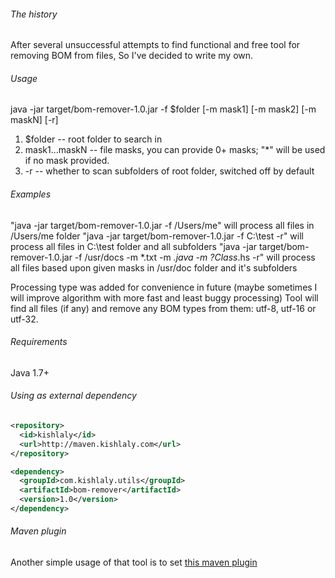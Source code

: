 ###### The history
After several unsuccessful attempts to find functional and free tool for removing BOM from files,
So I've decided to write my own.

###### Usage
java -jar target/bom-remover-1.0.jar -f $folder [-m mask1] [-m mask2] [-m maskN] [-r]

1. $folder -- root folder to search in
2. mask1...maskN -- file masks, you can provide 0+ masks; "*" will be used if no mask provided.
3. -r -- whether to scan subfolders of root folder, switched off by default

###### Examples
"java -jar target/bom-remover-1.0.jar -f /Users/me" will process all files in /Users/me folder
"java -jar target/bom-remover-1.0.jar -f C:\test -r" will process all files in C:\test folder and all subfolders
"java -jar target/bom-remover-1.0.jar -f /usr/docs -m *.txt -m *.java -m ?Class*.hs -r" will process all files based upon given masks in /usr/doc folder and it's subfolders

Processing type was added for convenience in future (maybe sometimes I will improve algorithm with more fast and least buggy processing)
Tool will find all files (if any) and remove any BOM types from them: utf-8, utf-16 or utf-32.

###### Requirements
Java 1.7+

###### Using as external dependency

```xml
<repository>
  <id>kishlaly</id>
  <url>http://maven.kishlaly.com</url>
</repository>
```

```xml
<dependency>
  <groupId>com.kishlaly.utils</groupId>
  <artifactId>bom-remover</artifactId>
  <version>1.0</version>
</dependency>
```
###### Maven plugin

Another simple usage of that tool is to set [this maven plugin](http://github.com/s1ac2x1/bom-remover-maven)
